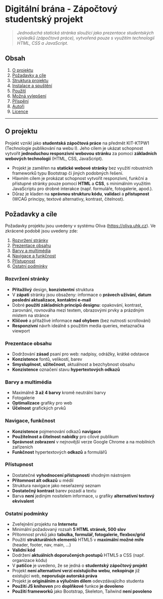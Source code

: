# Digitální brána - Zápočtový studentský projekt

> *Jednoduchá statická stránka sloužící jako prezentace studentských výsledků (zápočtová práce), vytvořená pouze s využitím technologií HTML, CSS a JavaScript.*

## Obsah

1. [O projektu](#o-projektu)
2. [Požadavky a cíle](#požadavky-a-cíle)
3. [Struktura projektu](#struktura-projektu)
4. [Instalace a spuštění](#instalace-a-spuštění)
5. [Použití](#použití)
6. [Možná vylepšení](#možná-vylepšení)
7. [Přispění](#přispění)
8. [Autoři](#autoři)
9. [Licence](#licence) 

---

## O projektu

Projekt vznikl jako **studentská zápočtová práce** na předmět KIT-KTPW1 (Technologie publikování na webu I). Jeho cílem je ukázat schopnost vytvořit **jednoduchou responzivní webovou stránku** za pomoci **základních webových technologií** (HTML, CSS, JavaScript).

- Projekt je zaměřen na **statické webové stránky** bez využití robustních frameworků typu Bootstrap či jiných podobných řešení.  
- Hlavním cílem je prokázat schopnost vytvořit responzivní, funkční a přístupné stránky pouze pomocí **HTML** a **CSS**, s minimálním využitím JavaScriptu pro drobné interakce (např. formuláře, fotogalerie, apod.).  
- Důraz je kladen na **správnou strukturu kódu**, **validaci** a **přístupnost** (WCAG principy, textové alternativy, kontrast, čitelnost).


## Požadavky a cíle

Požadavky projektu jsou uvedeny v systému Oliva (https://oliva.uhk.cz). Ve zkrácené podobě jsou uvedeny zde:

1. [Rozvržení stránky](#rozvržení-stránky)
2. [Prezentace obsahu](#prezentace-obsahu)
3. [Barvy a multimédia](#barvy-a-multimédia)
4. [Navigace a funkčnost](#navigace-a-funkčnost)
5. [Přístupnost](#přístupnost)
6. [Ostatní podmínky](#ostatní-podmínky)

### Rozvržení stránky

- **Přitažlivý** design, **konzistentní** struktura
- V **zápatí** stránky jsou obsaženy: informace o **právech užívání, datum poslední aktualizace, kontaktní e-mail**
- Dobré **použití základních principů designu**: opakování, kontrast, zarovnání, rovnováha mezi textem, obrazovými prvky a prázdným místem na stránce
- **Klíčové** a přitažlivé informace **nad ohybem** (bez nutnosti scrollování)
- **Responzivní** návrh ideálně s použitím media queries, metaznačka viewport

### Prezentace obsahu

- Dodržování **zásad** psaní pro web: nadpisy, odrážky, krátké odstavce
- **Konzistence** fontů, velikostí, barev
- **Smysluplnost**, **užitečnost**, aktuálnost a bezchybnost obsahu
- **Konzistence** označení stavu **hypertextových odkazů**

### Barvy a multimédia

- Maximálně **3 až 4 barvy** kromě neutrální barvy
- Fotogalerie
- **Optimalizace** grafiky pro web
- **Účelnost** grafických prvků

### Navigace, funkčnost

- **Konzistence** pojmenování odkazů **navigace**
- **Použitelnost a čitelnost nabídky** pro cílové publikum
- **Správnost zobrazení** v nejnovější verze Google Chrome a na mobilních zařízeních
- **Funkčnost** hypertextových **odkazů** a formulářů

### Přístupnost

- Dostatečné **vyhodnocení přístupnosti** vhodným nástrojem
- **Přítomnost alt odkazů** u médií
- Struktura navigace jako neseřazený seznam
- **Dostatečný kontrast** barev pozadí a textu
- Barva **není** jediným nositelem informace, u grafiky **alternativní textový ekvivalent**

### Ostatní podmínky

- Zveřejnění projektu na **Internetu**
- Minimální požadovaný rozsah **5 HTML stránek, 500 slov**
- Přítomnost prvků jako **tabulka, formulář, fotogalerie, flexbox/grid**
- Použití **strukturálních elementů** HTML5 v **maximální možné míře** (header, footer, nav, main, ...)
- **Validní kód**
- Dodržení **aktuálních doporučených postupů** HTML5 a CSS (např. organizace kódu)
- V **patičce** je uvedeno, že se jedná o **studentský zápočtový projekt**
- Projekt **není alternativní verzí existujícího webu**, **nekopíruje** již existující web, **neporušuje autorská práva**
- Projekt je **originálním a výlučním dílem** odevzdávajícího studenta
- **Použití JS knihoven** pro **doplňkové** funkce **je dovoleno**
- **Použití frameworků** jako Bootstrap, Skeleton, Tailwind **není povoleno**